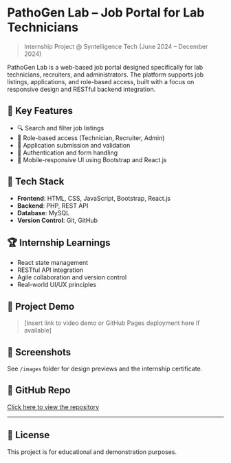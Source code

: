 # PathoGen Lab – Job Portal for Lab Technicians

> Internship Project @ Syntelligence Tech (June 2024 – December 2024)

PathoGen Lab is a web-based job portal designed specifically for lab technicians, recruiters, and administrators. The platform supports job listings, applications, and role-based access, built with a focus on responsive design and RESTful backend integration.

## 🌟 Key Features

- 🔍 Search and filter job listings
- 👤 Role-based access (Technician, Recruiter, Admin)
- 📄 Application submission and validation
- 🔐 Authentication and form handling
- 📱 Mobile-responsive UI using Bootstrap and React.js

## 🧰 Tech Stack

- **Frontend**: HTML, CSS, JavaScript, Bootstrap, React.js
- **Backend**: PHP, REST API
- **Database**: MySQL
- **Version Control**: Git, GitHub

## 🏆 Internship Learnings

- React state management
- RESTful API integration
- Agile collaboration and version control
- Real-world UI/UX principles

## 🎥 Project Demo

> [Insert link to video demo or GitHub Pages deployment here if available]

## 📸 Screenshots

See `/images` folder for design previews and the internship certificate.

## 🔗 GitHub Repo

[Click here to view the repository](https://github.com/akshaygund29/pathogen-lab)

---

## 📄 License

This project is for educational and demonstration purposes.

